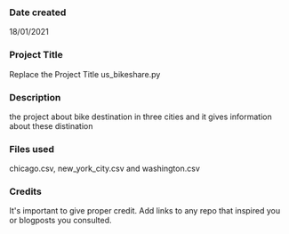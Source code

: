 ### Date created
18/01/2021
### Project Title
Replace the Project Title
us_bikeshare.py
### Description
the project about bike destination in three cities and it gives information about these distination 
### Files used
chicago.csv, new_york_city.csv and washington.csv
### Credits
It's important to give proper credit. Add links to any repo that inspired you or blogposts you consulted.

